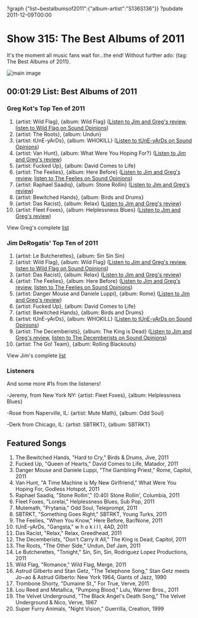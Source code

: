 ?graph {"list~bestalbumsof2011":{"album-artist":"S136S136"}}
?pubdate 2011-12-09T00:00

# Show 315: The Best Albums of 2011
It's the moment all music fans wait for…the end! Without further ado: {tag: The Best Albums of 2011}.

![main image](http://static.soundopinions.org/images/2011/bestof2011.jpg)


## 00:01:29 List: Best Albums of 2011
### Greg Kot's Top Ten of 2011

1. {artist: Wild Flag}, {album: Wild Flag} ([Listen to Jim and Greg's review](/show/302/), [listen to Wild Flag on Sound Opinions](/show/311/))
2. {artist: The Roots}, {album: Undun}  
3. {artist: tUnE-yArDs}, {album: WHOKILL} ([Listen to tUnE-yArDs on Sound Opinions](/show/294))
4. {artist: Van Hunt}, {album: What Were You Hoping For?} ([Listen to Jim and Greg's review](/show/307/))
5. {artist: Fucked Up}, {album: David Comes to Life}  
6. {artist: The Feelies}, {album: Here Before} ([Listen to Jim and Greg's review](/show/284/), [listen to The Feelies on Sound Opinions](/show/138/))
7. {artist: Raphael Saadiq}, {album: Stone Rollin} ([Listen to Jim and Greg's review](/show/289/))
8. {artist: Bewitched Hands}, {album: Birds and Drums}
9. {artist: Das Racist}, {album: Relax} ([Listen to Jim and Greg's review](/show/305/))
10. {artist: Fleet Foxes}, {album: Helplessness Blues} ([Listen to Jim and Greg's review](/show/285/))

View Greg's complete [list](http://articles.chicagotribune.com/2011-12-02/entertainment/chi-top-albums-of-2011-wild-flag-top-album-of-2011-20111202_1_top-albums-ambitious-album-list-of-best-albums) 

### Jim DeRogatis' Top Ten of 2011

1. {artist: Le Butcherettes}, {album: Sin Sin Sin}
2. {artist: Wild Flag}, {album: Wild Flag} ([Listen to Jim and Greg's review](/show/302/), [listen to Wild Flag on Sound Opinions](/show/311/))
3. {artist: Das Racist}, {album: Relax} ([Listen to Jim and Greg's review](/show/305/))
4. {artist: The Feelies}, {album: Here Before}  ([Listen to Jim and Greg's review](/show/284/), [listen to The Feelies on Sound Opinions](/show/138/))
5. {artist: Danger Mouse and Daniele Luppi}, {album: Rome} ([Listen to Jim and Greg's review](/show/286/))
6. {artist: Fucked Up}, {album: David Comes to Life}  
7. {artist: Bewitched Hands}, {album: Birds and Drums}  
8. {artist: tUnE-yArDs}, {album: WHOKILL} ([Listen to tUnE-yArDs on Sound Opinions](/show/294))
9. {artist: The Decemberists}, {album: The King is Dead} ([Listen to Jim and Greg's review](/show/269/), [listen to The Decemberists on Sound Opinions](/show/80/))
10. {artist: The Go! Team}, {album: Rolling Blackouts}  

View Jim's complete [list](http://www.wbez.org/blog/jim-derogatis/2011-12-07/my-40-favorite-albums-2011-94525)

### Listeners
And some more #1s from the listeners!

-Jeremy, from New York NY: {artist: Fleet Foxes}, {album: Helplessness Blues}

-Rose from Naperville, IL: {artist: Mute Math}, {album: Odd Soul}

-Derk from Chicago, IL: {artist: SBTRKT}, {album: SBTRKT}


## Featured Songs
1. The Bewitched Hands, "Hard to Cry," Birds & Drums, Jive, 2011
2. Fucked Up, "Queen of Hearts," David Comes to Life, Matador, 2011
3. Danger Mouse and Daniele Luppi, "The Gambling Priest," Rome, Capitol, 2011
4. Van Hunt, "A Time Machine is My New Girlfriend," What Were You Hoping For, Godless Hotspot, 2011
5. Raphael Saadiq, "Stone Rollin'," (0:40) Stone Rollin', Columbia, 2011
6. Fleet Foxes, "Lorelai," Helplessness Blues, Sub Pop, 2011
7. Mutemath, "Prytania," Odd Soul, Teleprompt, 2011
8. SBTRKT, "Something Goes Right," SBTRKT, Young Turks, 2011
9. The Feelies, "When You Know," Here Before, Bar/None, 2011
10. tUnE-yArDs, "Gangsta," w h o k i l l, 4AD, 2011
11. Das Racist, "Relax," Relax, Greedhead, 2011
12. The Decemberists, "Don't Carry It All," The King is Dead, Capitol, 2011
13. The Roots, "The Other Side," Undun, Def Jam, 2011
14. Le Butcherettes, "Tonight," Sin, Sin, Sin, Rodriguez Lopez Productions, 2011
15. Wild Flag, "Romance," Wild Flag, Merge, 2011
16. Astrud Gilberto and Stan Getz, "The Telephone Song," Stan Getz meets Jo~ao & Astrud Gilberto: New York 1964, Giants of Jazz, 1990
17. Trombone Shorty, "Dumaine St.," For True, Verve, 2011
18. Lou Reed and Metallica, "Pumping Blood," Lulu, Warner Bros., 2011
19. The Velvet Underground, "The Black Angel's Death Song," The Velvet Underground & Nico, Verve, 1967
20. Super Furry Animals, "Night Vision," Guerrilla, Creation, 1999